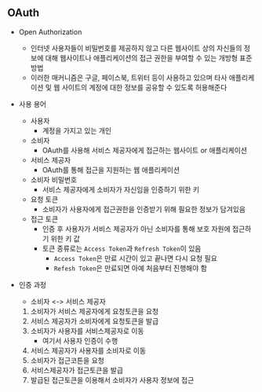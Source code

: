 ## OAuth

* Open Authorization

  * 인터넷 사용자들이 비밀번호를 제공하지 않고 다른 웹사이트 상의 자신들의 정보에 대해 웹사이트나 애플리케이션의 접근 권한을 부여할 수 있는 개방형 표준 방법
  * 이러한 매커니즘은 구글, 페이스북, 트위터 등이 사용하고 있으며 타사 애플리케이션 및 웹 사이트의 계정에 대한 정보를 공유할 수 있도록 허용해준다

* 사용 용어

  * 사용자
    * 계정을 가지고 있는 개인
  * 소비자
    * OAuth를 사용해 서비스 제공자에게 접근하는 웹사이트 or 애플리케이션
  * 서비스 제공자
    * OAuth를 통해 접근을 지원하는 웹 애플리케이션
  * 소비자 비밀번호
    * 서비스 제공자에게 소비자가 자신임을 인증하기 위한 키
  * 요청 토큰
    * 소비자가 사용자에게 접근권한을 인증받기 위해 필요한 정보가 담겨있음
  * 접근 토큰
    * 인증 후 사용자가 서비스 제공자가 아닌 소비자를 통해 보호 자원에 접근하기 위한 키 값
    * 토큰 종류로는 `Access Token`과 `Refresh Token`이 있음
      * `Access Token`은 만료 시간이 있고 끝나면 다시 요청 필요
      * `Refesh Token`은 만료되면 아예 처음부터 진행해야 함

* 인증 과정

  * 소비자 <-> 서비스 제공자

  1. 소비자가 서비스 제공자에게 요청토큰을 요청
  2. 서비스 제공자가 소비자에게 요청토큰을 발급
  3. 소비자가 사용자를 서비스제공자로 이동
     - 여기서 사용자 인증이 수행
  4. 서비스 제공자가 사용자를 소비자로 이동
  5. 소비자가 접근코튼을 요청
  6. 서비스제공자가 접근토큰을 발급
  7. 발급된 접근토큰을 이용해서 소비자가 사용자 정보에 접근